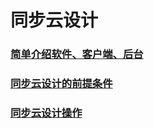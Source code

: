 # 同步云设计

### [简单介绍软件、客户端、后台](https://www.gitbook.com/book/tanjiavr/training/edit#/edit/master/13/3yun-she-ji-yao-dian/ruan-jian-hou-tai-ke-hu-duan.md?_k=s1x7p1)

### [同步云设计的前提条件](https://www.gitbook.com/book/tanjiavr/training/edit#/edit/master/13/3yun-she-ji-yao-dian/31-tong-bu-yun-she-ji-de-qian-ti-tiao-jian.md?_k=87inmq)

### [同步云设计操作](https://www.gitbook.com/book/tanjiavr/training/edit#/edit/master/13/3yun-she-ji-yao-dian/34-tong-bu-yun-she-ji-cao-zuo.md?_k=whwzce)



